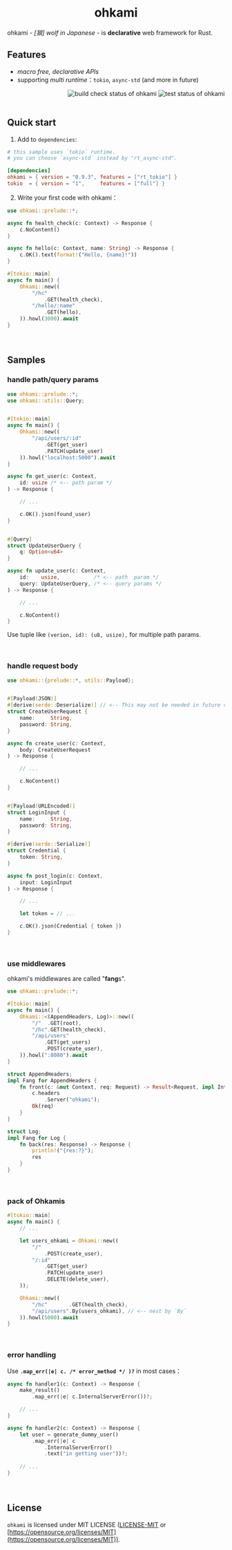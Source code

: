<div align="center">
    <h1>ohkami</h1>
</div>

ohkami *- [狼] wolf in Japanese -* is **declarative** web framework for Rust.

## Features
- *macro free, declarative APIs*
- supporting *multi runtime*：`tokio`, `async-std` (and more in future)

<div align="right">
    <img alt="build check status of ohkami" src="https://github.com/kana-rus/ohkami/actions/workflows/check.yml/badge.svg"/>
    <img alt="test status of ohkami" src="https://github.com/kana-rus/ohkami/actions/workflows/test.yml/badge.svg"/>
</div>

<br/>

## Quick start
1. Add to `dependencies`:

```toml
# this sample uses `tokio` runtime.
# you can choose `async-std` instead by "rt_async-std".

[dependencies]
ohkami = { version = "0.9.3", features = ["rt_tokio"] }
tokio  = { version = "1",     features = ["full"] }
```

2. Write your first code with ohkami：

```rust
use ohkami::prelude::*;

async fn health_check(c: Context) -> Response {
    c.NoContent()
}

async fn hello(c: Context, name: String) -> Response {
    c.OK().text(format!("Hello, {name}!"))
}

#[tokio::main]
async fn main() {
    Ohkami::new((
        "/hc"
            .GET(health_check),
        "/hello/:name"
            .GET(hello),
    )).howl(3000).await
}
```

<br/>

## Samples

### handle path/query params
```rust
use ohkami::prelude::*;
use ohkami::utils::Query;


#[tokio::main]
async fn main() {
    Ohkami::new((
        "/api/users/:id"
            .GET(get_user)
            .PATCH(update_user)
    )).howl("localhost:5000").await
}

async fn get_user(c: Context,
    id: usize /* <-- path param */
) -> Response {

    // ...

    c.OK().json(found_user)
}


#[Query]
struct UpdateUserQuery {
    q: Option<u64>
}

async fn update_user(c: Context,
    id:    usize,           /* <-- path  param */
    query: UpdateUserQuery, /* <-- query params */
) -> Response {

    // ...

    c.NoContent()
}
```
Use tuple like `(verion, id): (u8, usize),` for multiple path params.

<br/>

### handle request body
```rust
use ohkami::{prelude::*, utils::Payload};


#[Payload(JSON)]
#[derive(serde::Deserialize)] // <-- This may not be needed in future version
struct CreateUserRequest {
    name:     String,
    password: String,
}

async fn create_user(c: Context,
    body: CreateUserRequest
) -> Response {

    // ...

    c.NoContent()
}


#[Payload(URLEncoded)]
struct LoginInput {
    name:     String,
    password: String,
}

#[derive(serde::Serialize)]
struct Credential {
    token: String,
}

async fn post_login(c: Context,
    input: LoginInput
) -> Response {

    // ...

    let token = // ...

    c.OK().json(Credential { token })
}
```

<br/>

### use middlewares
ohkami's middlewares are called "**fang**s".
```rust
use ohkami::prelude::*;

#[tokio::main]
async fn main() {
    Ohkami::<(AppendHeaders, Log)>::new((
        "/"  .GET(root),
        "/hc".GET(health_check),
        "/api/users"
            .GET(get_users)
            .POST(create_user),
    )).howl(":8080").await
}

struct AppendHeaders;
impl Fang for AppendHeaders {
    fn front(c: &mut Context, req: Request) -> Result<Request, impl IntoResponse> {
        c.headers
            .Server("ohkami");
        Ok(req)
    }
}

struct Log;
impl Fang for Log {
    fn back(res: Response) -> Response {
        println!("{res:?}");
        res
    }
}
```

<br/>

### pack of Ohkamis
```rust
#[tokio::main]
async fn main() {
    // ...

    let users_ohkami = Ohkami::new((
        "/"
            .POST(create_user),
        "/:id"
            .GET(get_user)
            .PATCH(update_user)
            .DELETE(delete_user),
    ));

    Ohkami::new((
        "/hc"       .GET(health_check),
        "/api/users".By(users_ohkami), // <-- nest by `By`
    )).howl(5000).await
}
```

<br/>

### error handling
Use **`.map_err(|e| c. /* error_method */ )?`** in most cases：

```rust
async fn handler1(c: Context) -> Response {
    make_result()
        .map_err(|e| c.InternalServerError())?;

    // ...
}

async fn handler2(c: Context) -> Response {
    let user = generate_dummy_user()
        .map_err(|e| c
            .InternalServerError()
            .text("in getting user"))?;
    
    // ...
}
```

<br/>

## License
`ohkami` is licensed under MIT LICENSE ([LICENSE-MIT](https://github.com/kana-rus/ohkami/blob/main/LICENSE-MIT) or [https://opensource.org/licenses/MIT](https://opensource.org/licenses/MIT)).

